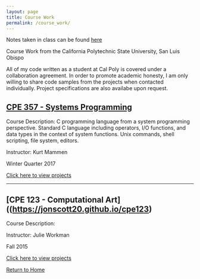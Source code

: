 ```yaml
---
layout: page
title: Course Work
permalink: /course_work/
---
```


Notes taken in class can be found [here](https://jonscott20.github.io/course_notes/)

Course Work from the California Polytechnic State University, San Luis Obispo

All of my code written as a student at Cal Poly is covered under a collaboration agreement. 
In order to promote academic honesty, I am only willing to share code samples from the projects when contacted individually.
Project specifications are also availabe upon request.

[CPE 357 - Systems Programming](https://jonscott20.github.io/cpe357)
---------------------------------

Course Description: C programming language from a system programming perspective. Standard C language including operators, I/O functions, and data types in the context of system functions. Unix commands, shell scripting, file system, editors.

Instructor: Kurt Mammen

Winter Quarter 2017

[Click here to view projects](https://jonscott20.github.io/cpe357)

--------

[CPE 123 - Computational Art]((https://jonscott20.github.io/cpe123)
------------------------------

Course Description: 

Instructor: Julie Workman

Fall 2015

[Click here to view projects](https://jonscott20.github.io/cpe123)

[Return to Home](https://jonscott20.github.io/)
